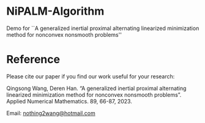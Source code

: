 # NiPALM-Algorithm
Demo for ``A generalized inertial proximal alternating linearized minimization method for nonconvex nonsmooth problems''

# Reference
Please cite our paper if you find our work useful for your research:

Qingsong Wang, Deren Han. “A generalized inertial proximal alternating linearized minimization method for
nonconvex nonsmooth problems”. Applied Numerical Mathematics. 89, 66-87, 2023. 

Email: nothing2wang@hotmail.com
